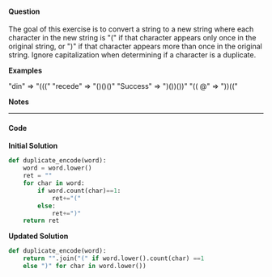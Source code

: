 
#### Question

The goal of this exercise is to convert a string to a new string where each character in the new string is "(" if that character appears only once in the original string, or ")" if that character appears more than once in the original string. Ignore capitalization when determining if a character is a duplicate.

**Examples**

"din"      =>  "((("
"recede"   =>  "()()()"
"Success"  =>  ")())())"
"(( @"     =>  "))((" 

**Notes**

---

#### Code
**Initial Solution**
```python
def duplicate_encode(word):
    word = word.lower()
    ret = ""
    for char in word:
        if word.count(char)==1:
            ret+="("
        else:
            ret+=")"
    return ret
```

**Updated Solution**
```python
def duplicate_encode(word):
    return "".join("(" if word.lower().count(char) ==1
    else ")" for char in word.lower())
    
```
